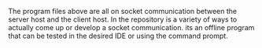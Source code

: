 The program files above are all on socket communication between the server host and the client host. In the repository is a variety of ways to actually come up or develop a socket communication.
its an offline program that can be tested in the desired IDE or using the command prompt.

